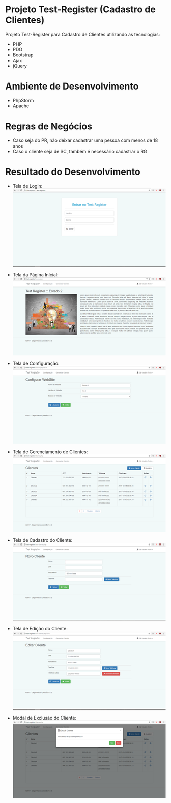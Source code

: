 # Projeto Test-Register (Cadastro de Clientes)

Projeto Test-Register para Cadastro de Clientes utilizando as tecnologias: 
+ PHP 
+ PDO 
+ Bootstrap
+ Ajax
+ jQuery

# Ambiente de Desenvolvimento
+ PhpStorm
+ Apache

# Regras de Negócios
+ Caso seja do PR, não deixar cadastrar uma pessoa com menos de 18 anos
+ Caso o cliente seja de SC, também é necessário cadastrar o RG

# Resultado do Desenvolvimento
+ Tela de Login:
![alt tag](https://raw.githubusercontent.com/diogomarcos/test-register/master/documentation/screens/01-login.PNG)

+ Tela da Página Inícial:
![alt tag](https://raw.githubusercontent.com/diogomarcos/test-register/master/documentation/screens/02-home.PNG)

+ Tela de Configuração:
![alt tag](https://raw.githubusercontent.com/diogomarcos/test-register/master/documentation/screens/03-configuracao.PNG)

+ Tela de Gerenciamento de Clientes:
![alt tag](https://raw.githubusercontent.com/diogomarcos/test-register/master/documentation/screens/04-clientes.PNG)

+ Tela de Cadastro do Cliente:
![alt tag](https://raw.githubusercontent.com/diogomarcos/test-register/master/documentation/screens/05-cliente-add.PNG)

+ Tela de Edição do Cliente:
![alt tag](https://raw.githubusercontent.com/diogomarcos/test-register/master/documentation/screens/06-cliente-edit.PNG)

+ Modal de Exclusão do Cliente:
![alt tag](https://raw.githubusercontent.com/diogomarcos/test-register/master/documentation/screens/07-cliente-excluir.PNG)
